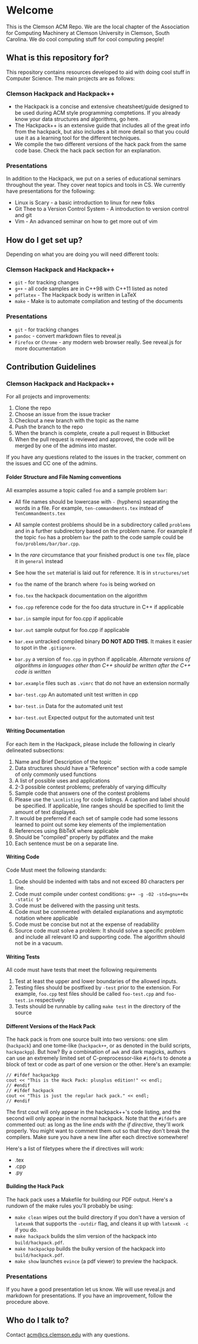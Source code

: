 Welcome
==============================================================================

This is the Clemson ACM Repo.  We are the local chapter of the Association for
Computing Machinery at Clemson University in Clemson, South Carolina.  We do
cool computing stuff for cool computing people!

What is this repository for?
----------------------------

This repository contains resources developed to aid with doing cool stuff in
Computer Science.  The main projects are as follows:

### Clemson Hackpack and Hackpack++ 
*   the Hackpack is a concise and extensive cheatsheet/guide designed to be
    used during ACM style programming comptetions.  If you already know your
    data structures and algorithms, go here.
*   The Hackpack++ is an extensive guide that includes all of the great info
    from the hackpack, but also includes a bit more detail so that you could
    use it as a learning tool for the different techniques.
*   We compile the two different versions of the hack pack from the same code
    base. Check the hack pack section for an explanation.

###   Presentations 
In addition to the Hackpack, we put on a series of educational seminars
throughout the year.  They cover neat topics and tools in CS. We currently
have presentations for the following:

*   Linux is Scary - a basic introduction to linux for new folks
*   Git Thee to a Version Control System - A introduction to version control and
    git
*   Vim - An advanced seminar on how to get more out of vim


How do I get set up?
--------------------

Depending on what you are doing you will need different tools:

### Clemson Hackpack and Hackpack++ 

*   `git` - for tracking changes
*   `g++` - all code samples are in C++98 with C++11 listed as noted
*   `pdflatex` - The Hackpack body is written in LaTeX
*   `make` - Make is to automate compilation and testing of the documents

### Presentations 

*   `git` - for tracking changes
*   `pandoc` - convert markdown files to reveal.js
*   `Firefox` or `Chrome` - any modern web browser really. See reveal.js for more
    documentation

Contribution Guidelines
-----------------------

### Clemson Hackpack and Hackpack++ 

For all projects and improvements:

1.  Clone the repo
2.  Choose an issue from the issue tracker
3.  Checkout a new branch with the topic as the name
4.  Push the branch to the repo
5.  When the branch is complete, create a pull request in Bitbucket
6.  When the pull request is reviewed and approved, the code will be merged by
    one of the admins into master.

If you have any questions related to the issues in the tracker, comment on the
issues and CC one of the admins.

#### Folder Structure and File Naming conventions
All examples assume a topic called `foo` and a sample problem `bar`:

+	All file names should be lowercase with `-` (hyphens) separating the words
	in a file.  For example, `ten-commandments.tex` instead of
	`TenCommandments.tex`
+	All sample contest problems should be in a subdirectory called `problems`
	and in a further subdirectory based on the problem name.  For example if the
	topic `foo` has a problem `bar` the path to the code sample could be `foo/problems/bar/bar.cpp`.
+	In the _rare_ circumstance that your finished product is one `tex` file,
	place it in `general` instead
+	See how the `set` material is laid out for reference.  It is in
	`structures/set`


+	`foo` the name of the branch where `foo` is being worked on
+	`foo.tex` the hackpack documentation on the algorithm
+	`foo.cpp` reference code for the foo data structure in C++ if applicable
+	`bar.in`  sample input for foo.cpp if applicable
+	`bar.out` sample output for foo.cpp if applicable
+	`bar.exe` untracked compiled binary __DO NOT ADD THIS__.  It makes it
	easier to spot in the `.gitignore`.
+	`bar.py`  a version of `foo.cpp` in python if applicable. _Alternate
	versions of algorithms in languages other than C++ should be written after
	the C++ code is written_
+	`bar.example` files such as `.vimrc` that do not have an extension normally
+	`bar-test.cpp` An automated unit test written in cpp
+	`bar-test.in`  Data for the automated unit test
+	`bar-test.out` Expected output for the automated unit test





#### Writing Documentation 
For each item in the Hackpack, please include the following in clearly delineated subsections:

1.  Name and Brief Description of the topic
2.  Data structures should have a "Reference" section with a code sample of only commonly used functions
3.  A list of possible uses and applications
4.  2-3 possible contest problems; preferably of varying difficulty
5.  Sample code that answers one of the contest problems
6.  Please use the `\acmlisting` for code listings.  A caption and label should be specified.  If applicable, line ranges should be specified to limit the amount of text displayed.
7.  It would be preferred if each set of sample code had some lessons learned to point out some key elements of the implementation
8.  References using BibTeX where applicable
9.  Should be "compiled" properly by pdflatex and the make
10.  Each sentence must be on a separate line.

#### Writing Code
Code Must meet the following standards:

1.  Code should be indented with tabs and not exceed 80 characters per line.
2.  Code must compile under contest conditions: `g++ -g -O2 -std=gnu++0x -static $*`
3.  Code must be delivered with the passing unit tests.
4.  Code must be commented with detailed explanations and asymptotic notation
    where applicable
5.  Code must be concise but not at the expense of readability
6.  Source code must solve a problem:  It should solve a specific problem and
    include all relevant IO and supporting code.  The algorithm should not be in
    a vacuum.

#### Writing Tests
All code must have tests that meet the following requirements

1.  Test at least the upper and lower boundaries of the allowed inputs.
2.  Testing files should be postfixed by `-test` prior to the extension.  For
    example,  `foo.cpp` test files should be called `foo-test.cpp` and
    `foo-test.in` respectively
3.  Tests should be runnable by calling `make test` in the directory of the source

#### Different Versions of the Hack Pack

The hack pack is from one source built into two versions: one slim (`hackpack`)
and one tome-like (`hackpack++`, or as denoted in the build scripts,
`hackpackpp`). But how? By a combination of `awk` and dark magicks, authors can
use an extremely limited set of C-preprocessor-like `#ifdef`s to denote a block
of text or code as part of one version or the other. Here's an example:

	// #ifdef hackpackpp
	cout << "This is the Hack Pack: plusplus edition!" << endl;
	// #endif
	// #ifdef hackpack
	cout << "This is just the regular hack pack." << endl;
	// #endif

The first cout will only appear in the hackpack++'s code listing, and the
second will only appear in the normal hackpack. Note that the `#ifdefs` are
commented out: as long as the line _ends with the if directive_, they'll work
properly. You might want to comment them out so that they don't break the compilers.
Make sure you have a new line after each directive somewhere!

Here's a list of filetypes where the if directives will work:

*   .tex
*   .cpp
*   .py

#### Building the Hack Pack

The hack pack uses a Makefile for building our PDF output. Here's a rundown of
the make rules you'll probably be using:

*   `make clean` wipes out the build directory if you don't have a version of
    `latexmk` that supports the `-outdir` flag, and cleans it up with `latexmk -c`
    if you do.
*   `make hackpack` builds the slim version of the hackpack into `build/hackpack.pdf`.
*   `make hackpackpp` builds the bulky version of the hackpack into `build/hackpack.pdf`.
*   `make show` launches `evince` (a pdf viewer) to preview the hackpack.

### Presentations

If you have a good presentation let us know.  We will use reveal.js and markdown
for presentations.  If you have an improvement, follow the procedure above.

Who do I talk to?
-----------------
Contact <acm@cs.clemson.edu> with any questions.

